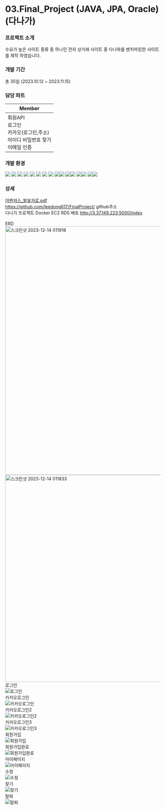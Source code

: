 # 03.Final_Project (JAVA, JPA, Oracle) (다나가)

### 프로젝트 소개
수요가 높은 사이트 종류 중 하나인 전자 상거래 사이트 중 다나와를 벤치마킹한 사이트를 제작 하였습니다.

### 개발 기간
총 35일 (2023.10.12 ~ 2023.11.15)

### 담당 파트
| Member |
|----------|
| 회원API</br> 로그인</br> 카카오(로그인,주소)</br> 아이디 비밀번호 찾기</br> 이메일 인증</br> |


### 개발 환경

<img src="https://img.shields.io/badge/Spring Boot-6DB33F?style=for-the-badge&logo=springboot&logoColor=white"> <img src="https://img.shields.io/badge/Spring Data JPA-6DB33F?style=for-the-badge&logo=spring&logoColor=white"> <img src="https://img.shields.io/badge/Thymeleaf-005F0F?style=for-the-badge&logo=Thymeleaf&logoColor=white"> <img src="https://img.shields.io/badge/Oracle-F80000?style=for-the-badge&logo=oracle&logoColor=white">
<img src="https://img.shields.io/badge/HTML5-E34F26?style=for-the-badge&logo=html5&logoColor=white"> <img src="https://img.shields.io/badge/css3-1572B6?style=for-the-badge&logo=css3&logoColor=white">
<img src="https://img.shields.io/badge/javascript-F7DF1E?style=for-the-badge&logo=javascript&logoColor=white"> <img src="https://img.shields.io/badge/jquery-0769AD?style=for-the-badge&logo=jquery&logoColor=white"> 
<img src="https://img.shields.io/badge/Bootstrap 4-7952B3?style=for-the-badge&logo=bootstrap&logoColor=white"><img src="https://img.shields.io/badge/gradle-02303A?style=for-the-badge&logo=gradle&logoColor=white"> 
<img src="https://img.shields.io/badge/github-181717?style=for-the-badge&logo=github&logoColor=white"><img src="https://img.shields.io/badge/git-F05032?style=for-the-badge&logo=git&logoColor=white">
<img src="https://img.shields.io/badge/amazon ec2-FF9900?style=for-the-badge&logo=amazonec2&logoColor=white"><img src="https://img.shields.io/badge/amazon rds-527FFF?style=for-the-badge&logo=amazonrds&logoColor=white">
<img src="https://img.shields.io/badge/docker-2496ED?style=for-the-badge&logo=docker&logoColor=white"><img src="https://img.shields.io/badge/GitHub Actions-2088FF?style=for-the-badge&logo=githubactions&logoColor=white">
<br>

### 상세
[어벤져스_발표자료.pdf](https://github.com/leedong617/leedong617/files/13663640/_.pdf)<br>
<https://github.com/leedong617/FinalProject/> github주소<br>
다나가 프로젝트 Docker EC2 RDS 배포 <http://3.37.149.223:5000/index>
<br>
<br>
ERD<br>
<img width="806" alt="스크린샷 2023-12-14 011918" src="https://github.com/leedong617/leedong617/assets/133841274/903d3a9d-b111-4f32-881e-d17f18e55146"><br>
<img width="671" alt="스크린샷 2023-12-14 011833" src="https://github.com/leedong617/leedong617/assets/133841274/72517656-e00e-449d-9fb5-3a142f06a99a"><br>
로그인<br>
![로그인](https://github.com/leedong617/leedong617/assets/133841274/a0d16215-ea3f-4a73-9a84-3c563f98efa9)<br>
카카오로그인<br>
![카카오로그인](https://github.com/leedong617/leedong617/assets/133841274/aecf4977-9630-45af-a797-d44f3d064843)<br>
카카오로그인2<br>
![카카오로그인2](https://github.com/leedong617/leedong617/assets/133841274/0e23f33b-5c99-4cd7-b5f8-17c48aee866c)<br>
카카오로그인3<br>
![카카오로그인3](https://github.com/leedong617/leedong617/assets/133841274/1c48966c-e636-4a74-847f-f13f92ca3565)<br>
회원가입<br>
![회원가입](https://github.com/leedong617/leedong617/assets/133841274/42dfb74b-3fd6-4af5-8852-16596bf04254)<br>
회원가입완료<br>
![회원가입완료](https://github.com/leedong617/leedong617/assets/133841274/ab121615-26d3-4264-9b10-7a0fcfe30a4d)<br>
마이페이지<br>
![마이페이지](https://github.com/leedong617/leedong617/assets/133841274/157cd114-84f3-4e0a-b024-56c58321c6e1)<br>
수정<br>
![수정](https://github.com/leedong617/leedong617/assets/133841274/bb8dbcca-f8e4-4e1f-9198-56a37bcc8efa)<br>
찾기<br>
![찾기](https://github.com/leedong617/leedong617/assets/133841274/a3e9f115-fb59-4f97-bc2c-1aa01818efea)<br>
탈퇴<br>
![탈퇴](https://github.com/leedong617/leedong617/assets/133841274/bed2d3c4-f4c3-4622-b537-5b18de485a07)<br>

